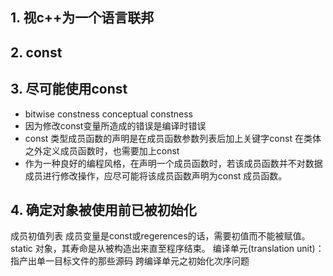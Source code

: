 ## 1. 视c++为一个语言联邦


## 2. const


## 3. 尽可能使用const
- bitwise constness     conceptual constness
- 因为修改const变量所造成的错误是编译时错误
- const 类型成员函数的声明是在成员函数参数列表后加上关键字const
    在类体之外定义成员函数时，也需要加上const
- 作为一种良好的编程风格，在声明一个成员函数时，若该成员函数并不对数据成员进行修改操作，应尽可能将该成员函数声明为const 成员函数。


## 4. 确定对象被使用前已被初始化
成员初值列表
成员变量是const或regerences的话，需要初值而不能被赋值。
static 对象，其寿命是从被构造出来直至程序结束。
编译单元(translation unit)：指产出单一目标文件的那些源码
跨编译单元之初始化次序问题

